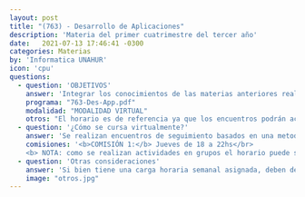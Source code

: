 ```yaml
---
layout: post
title: "(763) - Desarrollo de Aplicaciones"
description: 'Materia del primer cuatrimestre del tercer año'
date:   2021-07-13 17:46:41 -0300
categories: Materias
by: 'Informatica UNAHUR'
icon: 'cpu'
questions:
  - question: 'OBJETIVOS'
    answer: 'Integrar los conocimientos de las materias anteriores realizando una implementación completa desde cero que incluya una arquitectura de tipo back y front. Con la asistencia del docente y el trabajo en equipo se prente simular la dinámica de desarrollo de software utilizada en gran parte de la industria.'
    programa: "763-Des-App.pdf"
    modalidad: "MODALIDAD VIRTUAL"
    otros: "El horario es de referencia ya que los encuentros podrán acordarse en diferentes momentos por cada grupo de trabajo."
  - question: '¿Cómo se cursa virtualmente?'
    answer: 'Se realizan encuentros de seguimiento basados en una metodología ágil tipo Scrum y utilizando un tablero de gestión mediante herramientas como Trello. Cada grupo debe definir los requerimientos e ir realizando las iteraciones de implementación.'
    comisiones: '<b>COMISIÓN 1:</b> Jueves de 18 a 22hs</br>
    <b> NOTA: como se realizan actividades en grupos el horario puede ser recaombinado con los profesores</b><br/>'
  - question: 'Otras consideraciones'
    answer: 'Si bien tiene una carga horaria semanal asignada, deben dedicarse varias horas extras para alcazar los objetivos mínimos que se plantean al inicio de cursada. Hay una alta carga de trabajo en equipo lo que requiere responsabilidad al asumir que se va a cursar para no afectar al grupo.'
    image: "otros.jpg"
---
```


